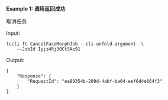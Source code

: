 **Example 1: 调用返回成功**

取消任务

Input: 

```
tccli ft CancelFaceMorphJob --cli-unfold-argument  \
    --JobId Iyjz4Rj3OCt5Az91
```

Output: 
```
{
    "Response": {
        "RequestId": "ea89354b-209d-4abf-ba04-eef6d4e664f3"
    }
}
```

